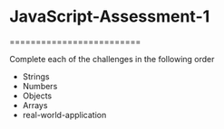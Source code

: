 # JavaScript-Assessment-1
=========================

Complete each of the challenges in the following order

+ Strings
+ Numbers
+ Objects
+ Arrays
+ real-world-application